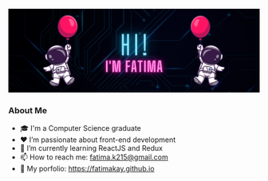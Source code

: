 ![Hi I'm Fatima](header.png)

### About Me
- :mortar_board:	I'm a Computer Science graduate
- :heart:	 I’m passionate about front-end development
- 🌱 I’m currently learning ReactJS and Redux
- 📫 How to reach me: fatima.k215@gmail.com
- 🚀 My porfolio: https://fatimakay.github.io 

<!---
fatimakay/fatimakay is a ✨ special ✨ repository because its `README.md` (this file) appears on your GitHub profile.
You can click the Preview link to take a look at your changes.
--->
